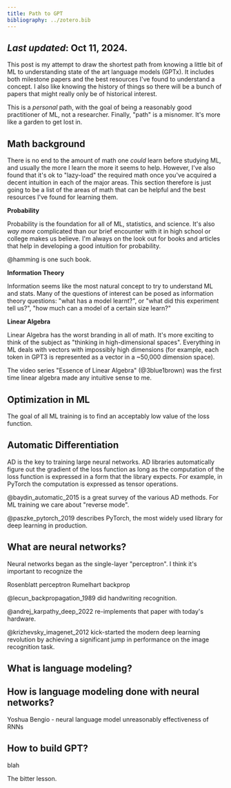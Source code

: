 ```yaml
---
title: Path to GPT
bibliography: ../zotero.bib
---
```


*Last updated*: Oct 11, 2024.
---

This post is my attempt to draw the shortest path from knowing a little bit of ML
to understanding state of the art language models (GPTx). It includes both milestone
papers and the best resources I've found to understand a concept. I also like knowing 
the history of things so there will be a bunch of papers that might really
only be of historical interest.

This is a _personal_ path, with the goal of being a reasonably
good practitioner of ML, not a researcher. Finally, "path" is a misnomer. It's
more like a garden to get lost in.

## Math background

There is no end to the amount of math one _could_ learn before studying ML, and
usually the more I learn the more it seems to help. However, I've also found that
it's ok to "lazy-load" the required math once you've acquired a decent intuition
in each of the major areas. This section therefore is just going to be a list of
the areas of math that can be helpful and the best resources I've found for learning
them.

**Probability**

Probability is the foundation for all of ML, statistics, and science. It's also _way more_
complicated than our brief encounter with it in high school or college makes us believe. I'm
always on the look out for books and articles that help in developing a good intuition
for probability.

@hamming is one such book.

**Information Theory**

Information seems like the most natural concept to try to understand ML and stats.
Many of the questions of interest can be posed as information theory questions:
"what has a model learnt?", or "what did this experiment tell us?",
"how much can a model of a certain size learn?"

**Linear Algebra**

Linear Algebra has the worst branding in all of math. It's more exciting
to think of the subject as "thinking in high-dimensional spaces". Everything in ML
deals with vectors with impossibly high dimensions (for example, each token in GPT3
is represented as a vector in a ~50,000 dimension space).

The video series "Essence of Linear Algebra" (@3blue1brown) was the
first time linear algebra made any intuitive sense to me.

## Optimization in ML

The goal of all ML training is to find an acceptably low value of the loss function.

## Automatic Differentiation

AD is the key to training large neural networks. AD libraries automatically
figure out the gradient of the loss function as long as the computation of the loss
function is expressed in a form that the library expects. For example, in PyTorch
the computation is expressed as tensor operations.

@baydin_automatic_2015 is a great survey of the various AD methods. For ML training
we care about "reverse mode".

@paszke_pytorch_2019 describes PyTorch, the most widely used library for deep learning
in production.

## What are neural networks?

Neural networks began as the single-layer "perceptron". I think it's important to recognize
the 

Rosenblatt perceptron
Rumelhart backprop

@lecun_backpropagation_1989 did handwriting recognition.

@andrej_karpathy_deep_2022 re-implements that paper with today's hardware.

@krizhevsky_imagenet_2012 kick-started the modern deep learning revolution by achieving
a significant jump in performance on the image recognition task.

## What is language modeling?

## How is language modeling done with neural networks?

Yoshua Bengio - neural language model
unreasonably effectiveness of RNNs

## How to build GPT?

blah

The bitter lesson.


